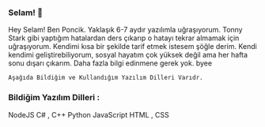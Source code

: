 ### Selam! 👋

Hey Selam! Ben Poncik. Yaklaşık 6-7 aydır yazılımla uğraşıyorum. Tonny Stark gibi yaptığım hatalardan ders çıkarıp o hatayı tekrar almamak için uğraşıyorum. Kendimi kısa bir şekilde tarif etmek istesem şöğle derim. Kendi kendimi geliştirebiliyorum, sosyal hayatım çok yüksek değil ama her hafta sonu dışarı çıkarım. Daha fazla bilgi edinmene gerek yok. byee

``Aşağıda Bildiğim ve Kullandığım Yazılım Dilleri Varıdr.``
### Bildiğim Yazılım Dilleri :

NodeJS
C# , C++
Python
JavaScript
HTML , CSS
